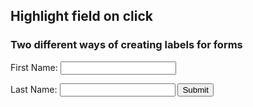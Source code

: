 ## Highlight field on click 

### Two different ways of creating labels for forms

<form action="demo_form.asp" id="form1">
<label> First Name:
 <input type="text" name="fname"><br>
</label>

<label for="last_name"> Last Name:
   <input id="last_name" type="text" name="lname">
</label>
<input type="submit" value="Submit">
</form>
